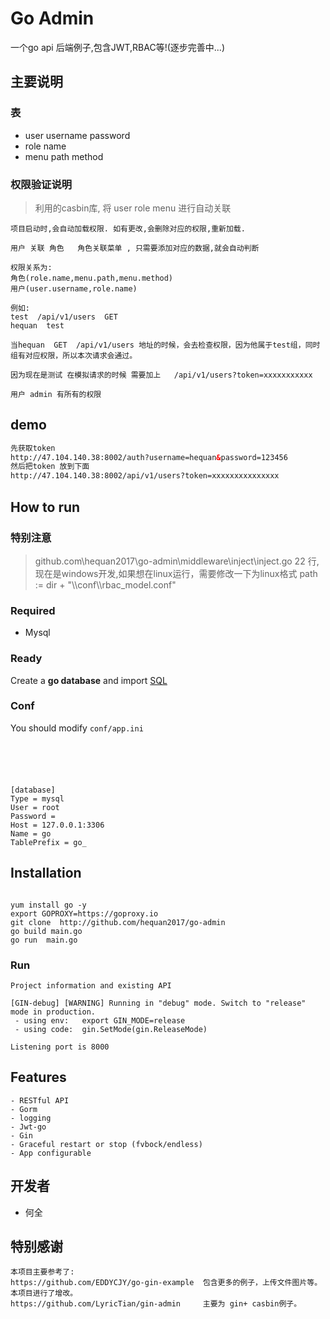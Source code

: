 # Go Admin

一个go api 后端例子,包含JWT,RBAC等!(逐步完善中...)

## 主要说明

### 表
* user      username  password   
* role      name 
* menu      path   method


### 权限验证说明
>  利用的casbin库, 将  user  role  menu 进行自动关联

```
项目启动时,会自动加载权限. 如有更改,会删除对应的权限,重新加载.

用户 关联 角色   角色关联菜单 , 只需要添加对应的数据,就会自动判断

权限关系为:
角色(role.name,menu.path,menu.method)  
用户(user.username,role.name)

例如:
test  /api/v1/users  GET
hequan  test

当hequan  GET  /api/v1/users 地址的时候，会去检查权限，因为他属于test组，同时组有对应权限，所以本次请求会通过。

因为现在是测试 在模拟请求的时候 需要加上   /api/v1/users?token=xxxxxxxxxxx  

用户 admin 有所有的权限
```
## demo
```html
先获取token
http://47.104.140.38:8002/auth?username=hequan&password=123456
然后把token 放到下面
http://47.104.140.38:8002/api/v1/users?token=xxxxxxxxxxxxxxx
```

## How to run

### 特别注意

>  github.com\hequan2017\go-admin\middleware\inject\inject.go   22 行, 现在是windows开发,如果想在linux运行，需要修改一下为linux格式    path := dir + "\\\conf\\\rbac_model.conf" 

### Required

- Mysql

### Ready

Create a **go database** and import [SQL](https://github.com/hequan2017/go-admin/blob/master/docs/sql/go.sql)

### Conf

You should modify `conf/app.ini`

```





[database]
Type = mysql
User = root
Password =
Host = 127.0.0.1:3306
Name = go
TablePrefix = go_
```

## Installation
```

yum install go -y 
export GOPROXY=https://goproxy.io
git clone  http://github.com/hequan2017/go-admin
go build main.go
go run  main.go
```

### Run
```
Project information and existing API

[GIN-debug] [WARNING] Running in "debug" mode. Switch to "release" mode in production.
 - using env:	export GIN_MODE=release
 - using code:	gin.SetMode(gin.ReleaseMode)

Listening port is 8000
```

## Features
```
- RESTful API
- Gorm
- logging
- Jwt-go
- Gin
- Graceful restart or stop (fvbock/endless)
- App configurable
```

## 开发者
* 何全



## 特别感谢
```
本项目主要参考了:
https://github.com/EDDYCJY/go-gin-example  包含更多的例子，上传文件图片等。本项目进行了增改。
https://github.com/LyricTian/gin-admin     主要为 gin+ casbin例子。
```